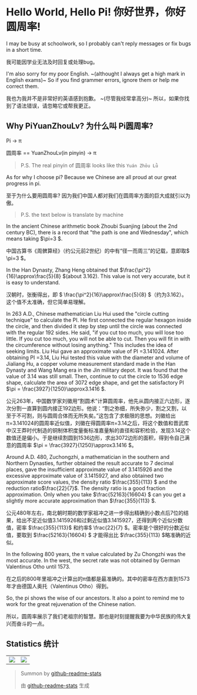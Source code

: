 # Hello World, Hello Pi! 你好世界，你好圆周率!

I may be busy at schoolwork, so I probably can't reply messages or fix bugs in a short time.

我可能因学业无法及时回复或处理bug。

I'm also sorry for my poor English. ~(althought I always get a high mark in English exams)~ So if you find grammer errors, ignore them or help me correct them.

我也为我并不是非常好的英语感到抱歉。 ~(尽管我经常拿高分)~ 所以，如果你找到了语法错误，请忽略它或帮我更正。

## Why PiYuanZhouLv? 为什么叫 Pi圆周率?

Pi -> π

圆周率 == YuanZhouLv(in pinyin) -> π

> P.S. The real pinyin of 圆周率 looks like this `Yuán Zhōu Lǜ`

As for why I choose pi? Because we Chinese are all proud at our great progress in pi.

至于为什么要用圆周率? 因为我们中国人都对我们在圆周率方面的巨大成就引以为傲。

> P.S. the text below is translate by machine

In the ancient Chinese arithmetic book Zhoubi Suanjing (about the 2nd century BC), there is a record that "the path is one and Wednesday", which means taking $\pi=3 $.

中国古算书《周髀算经》（约公元前2世纪）的中有“径一而周三”的记载，意即取$ \pi=3 $。

In the Han Dynasty, Zhang Heng obtained that $\frac{\pi^2}{16}\approx\frac{5}{8} $(about 3.162). This value is not very accurate, but it is easy to understand.

汉朝时，张衡得出，即 $ \frac{\pi^2}{16}\approx\frac{5}{8} $（约为3.162）。这个值不太准确，但它简单易理解。

In 263 A.D., Chinese mathematician Liu Hui used the "circle cutting technique" to calculate the PI. He first connected the regular hexagon inside the circle, and then divided it step by step until the circle was connected with the regular 192 sides. He said, "if you cut too much, you will lose too little. If you cut too much, you will not be able to cut. Then you will fit in with the circumference without losing anything." This includes the idea of seeking limits. Liu Hui gave an approximate value of PI =3.141024. After obtaining PI =3.14, Liu Hui tested this value with the diameter and volume of Jialiang Hu, a copper volume measurement standard made in the Han Dynasty and Wang Mang era in the Jin military depot. It was found that the value of 3.14 was still small. Then, continue to cut the circle to 1536 edge shape, calculate the area of 3072 edge shape, and get the satisfactory PI $\pi = \frac{3927}{1250}\approx3.1416 $.

公元263年，中国数学家刘徽用“割圆术”计算圆周率，他先从圆内接正六边形，逐次分割一直算到圆内接正192边形。他说：“割之弥细，所失弥少，割之又割，以至于不可割，则与圆周合体而无所失矣。”这包含了求极限的思想。刘徽给出π=3.141024的圆周率近似值，刘徽在得圆周率π=3.14之后，将这个数值和晋武库中汉王莽时代制造的铜制体积度量衡标准嘉量斛的直径和容积检验，发现3.14这个数值还是偏小。于是继续割圆到1536边形，求出3072边形的面积，得到令自己满意的圆周率 $\pi = \frac{3927}{1250}\approx3.1416 $。

Around A.D. 480, Zuchongzhi, a mathematician in the southern and Northern Dynasties, further obtained the result accurate to 7 decimal places, gave the insufficient approximate value of 3.1415926 and the excessive approximate value of 3.1415927, and also obtained two approximate score values, the density ratio $\frac{355}{113} $ and the reduction ratio$\frac{22}{7}$. The density ratio is a good fraction approximation. Only when you take $\frac{52163}{16604} $ can you get a slightly more accurate approximation than $\frac{355}{113} $.

公元480年左右，南北朝时期的数学家祖冲之进一步得出精确到小数点后7位的结果，给出不足近似值3.1415926和过剩近似值3.1415927，还得到两个近似分数值，密率 $\frac{355}{113}$ 和约率$ \frac{22}{7} $。密率是个很好的分数近似值，要取到 $\frac{52163}{16604} $ 才能得出比 $\frac{355}{113} $略准确的近似。 

In the following 800 years, the π value calculated by Zu Chongzhi was the most accurate. In the west, the secret rate was not obtained by German Valentinus Otho until 1573.

在之后的800年里祖冲之计算出的π值都是最准确的。其中的密率在西方直到1573年才由德国人奥托（Valentinus Otho）得到。

So, the pi shows the wise of our ancestors. It also a point to remind me to work for the great rejuvenation of the Chinese nation.

所以，圆周率展示了我们老祖宗的智慧。那也是时刻提醒我要为中华民族的伟大复兴而奋斗的一点。

## Statistics 统计

<table align="center" width="100%" vaglin="middle">
  <tr>
    <td>
      <img src="https://github-readme-stats.vercel.app/api?username=PiYuanZhouLv&show_icons=true&locale=cn&theme=shades-of-purple">
    </td>
    <td>
      <img src="https://github-readme-stats.vercel.app/api/top-langs/?username=PiYuanZhouLv&locale=cn&theme=shades-of-purple">
    </td>
  </tr>
</table>

> Summon by [github-readme-stats](https://github.com/anuraghazra/github-readme-stats)
> 
> 由 [github-readme-stats](https://github.com/anuraghazra/github-readme-stats) 生成
<!--
## Some repo 一些仓库

<table align="center" vaglin="middle">
  <tr>
    <td>
      <a href="https://github.com/PiYuanZhouLv/Brainfuck">
        <img src="https://github-readme-stats.vercel.app/api/pin/?username=PiYuanZhouLv&repo=Brainfuck&theme=shades-of-purple">
      </a>
      <br/>
      <center> Finished 已完成 </center>
    </td>
    <td>
      <a href="https://github.com/PiYuanZhouLv/Enigma">
        <img src="https://github-readme-stats.vercel.app/api/pin/?username=PiYuanZhouLv&repo=Enigma&theme=shades-of-purple">
      </a>
      <br/>
      <center> Finished 已完成 </center>
    </td>
  </tr>
  <tr>
    <td>
      <a href="https://github.com/PiYuanZhouLv/SuiJiChouHao">
        <img src="https://github-readme-stats.vercel.app/api/pin/?username=PiYuanZhouLv&repo=SuiJiChouHao&theme=shades-of-purple">
      </a>
      <br/>
      <center> Making New Version 正在制作新版本 </center>
    </td>
    <td>
      <a href="https://github.com/PiYuanZhouLv/Unusual">
        <img src="https://github-readme-stats.vercel.app/api/pin/?username=PiYuanZhouLv&repo=Unusual&theme=shades-of-purple">
      </a>
      <br/>
      <center> Making First Version 正在制作第一个版本 </center>
    </td>
  </tr>
  <tr>
    <td>
      <a href="https://github.com/PiYuanZhouLv/ZhongKaoDaoJiShi">
        <img src="https://github-readme-stats.vercel.app/api/pin/?username=PiYuanZhouLv&repo=ZhongKaoDaoJiShi&theme=shades-of-purple">
      </a>
      <br/>
      <center> Nearly Finished 几乎完成 </center>
    </td>
    <td>
      <a href="https://github.com/PiYuanZhouLv/Danger-Chat">
        <img src="https://github-readme-stats.vercel.app/api/pin/?username=PiYuanZhouLv&repo=Danger-Chat&theme=shades-of-purple">
      </a>
      <br/>
      <center> Paused Project 暂停项目 </center>
    </td>
  </tr>
  <tr>
    <td>
      <a href="#">
        <img src="https://github-readme-stats.vercel.app/api/pin/?username=PiYuanZhouLv&repo=Coming-Soon&theme=shades-of-purple">
      </a>
      <br/>
      <center> Coming Soon 即将到来 </center>
    </td>
    <td>
      <a href="#">
        <img src="https://github-readme-stats.vercel.app/api/pin/?username=PiYuanZhouLv&repo=Coming-Soon&theme=shades-of-purple">
      </a>
      <br/>
      <center> Coming Soon 即将到来 </center>
    </td>
  </tr>
</table>
-->
